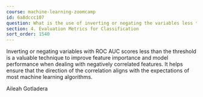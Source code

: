 ```yaml
---
course: machine-learning-zoomcamp
id: 6a8dccc107
question: What is the use of inverting or negating the variables less than the threshold?
section: 4. Evaluation Metrics for Classification
sort_order: 1540
---
```


Inverting or negating variables with ROC AUC scores less than the threshold is a valuable technique to improve feature importance and model performance when dealing with negatively correlated features. It helps ensure that the direction of the correlation aligns with the expectations of most machine learning algorithms.

Aileah Gotladera

